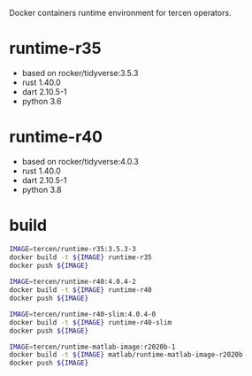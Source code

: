 
Docker containers runtime environment for tercen operators.

# runtime-r35
- based on rocker/tidyverse:3.5.3
- rust 1.40.0
- dart 2.10.5-1
- python 3.6

# runtime-r40
- based on rocker/tidyverse:4.0.3
- rust 1.40.0
- dart 2.10.5-1
- python 3.8
 
# build

```bash
IMAGE=tercen/runtime-r35:3.5.3-3
docker build -t ${IMAGE} runtime-r35
docker push ${IMAGE}
 
IMAGE=tercen/runtime-r40:4.0.4-2
docker build -t ${IMAGE} runtime-r40
docker push ${IMAGE}

IMAGE=tercen/runtime-r40-slim:4.0.4-0
docker build -t ${IMAGE} runtime-r40-slim
docker push ${IMAGE}

IMAGE=tercen/runtime-matlab-image:r2020b-1
docker build -t ${IMAGE} matlab/runtime-matlab-image-r2020b
docker push ${IMAGE}
```
 
 

